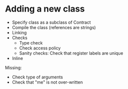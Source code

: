 # Adding a new class

- Specify class as a subclass of Contract
- Compile the class (references are strings)
- Linking
- Checks
  - Type check
  - Check access policy
  - Sanity checks: Check that register labels are unique
- Inline

Missing:
- Check type of arguments
- Check that "me" is not over-written